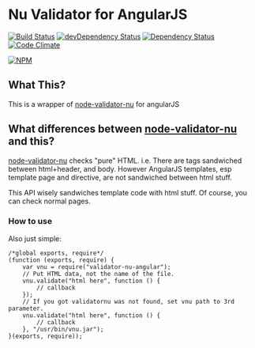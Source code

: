 # Nu Validator for AngularJS

[![Build Status](https://travis-ci.org/hysoftware/node-validator-nu-angular.svg?branch=master)](https://travis-ci.org/hysoftware/node-validator-nu-angular)
[![devDependency Status](https://david-dm.org/hysoftware/node-validator-nu-angular/dev-status.svg?style=flat)](https://david-dm.org/hysoftware/node-validator-nu-angular#info=devDependencies)
[![Dependency Status](https://david-dm.org/hysoftware/node-validator-nu-angular.svg?style=flat)](https://david-dm.org/hysoftware/node-validator-nu-angular)
[![Code Climate](https://codeclimate.com/github/hysoftware/node-validator-nu-angular/badges/gpa.svg)](https://codeclimate.com/github/hysoftware/node-validator-nu-angular)

[![NPM](https://nodei.co/npm/validator-nu-angular.png?downloads=true&downloadRank=true&stars=true)](https://nodei.co/npm/validator-nu-angular/)


## What This?

This is a wrapper of [node-validator-nu](https://github.com/hysoftware/node-validator-nu) for
angularJS

## What differences between [node-validator-nu](https://github.com/hysoftware/node-validator-nu) and this?

[node-validator-nu](https://github.com/hysoftware/node-validator-nu) checks "pure" HTML.
i.e. There are tags sandwiched between html+header, and body. However AngularJS templates,
esp template page and directive, are not sandwiched between html stuff.

This API wisely sandwiches template code with html stuff. Of course, you can check normal pages.

### How to use

Also just simple:
~~~
/*global exports, require*/
(function (exports, require) {
    var vnu = require("validator-nu-angular");
    // Put HTML data, not the name of the file.
    vnu.validate("html here", function () {
        // callback
    });
    // If you got validatornu was not found, set vnu path to 3rd parameter.
    vnu.validate("html here", function () {
        // callback
    }, "/usr/bin/vnu.jar");
}(exports, require));
~~~
